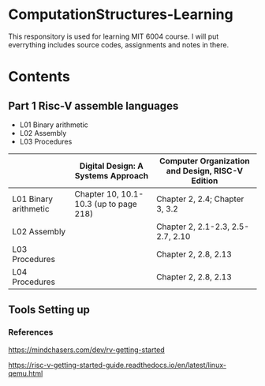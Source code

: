 # ComputationStructures-Learning

This responsitory is used for learning MIT 6004 course. I will put everrything includes source codes, assignments and notes in there.

# Contents

## Part 1 Risc-V assemble languages

- L01 Binary arithmetic
- L02 Assembly
- L03 Procedures

| | Digital Design: A Systems Approach | Computer Organization and Design, RISC-V Edition |
| -- | -- | -- |
|L01 Binary arithmetic|Chapter 10, 10.1-10.3 (up to page 218)|Chapter 2, 2.4; Chapter 3, 3.2|
|L02 Assembly||Chapter 2, 2.1-2.3, 2.5-2.7, 2.10|
|L03 Procedures||Chapter 2, 2.8, 2.13|
|L04 Procedures||Chapter 2, 2.8, 2.13|

## Tools Setting up

### References

https://mindchasers.com/dev/rv-getting-started

https://risc-v-getting-started-guide.readthedocs.io/en/latest/linux-qemu.html
